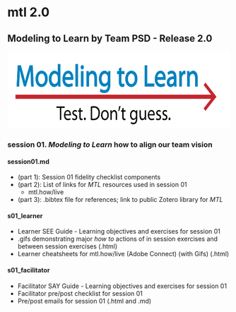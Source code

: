 # mtl 2.0

## Modeling to Learn by Team PSD - Release 2.0

[<img src = "https://github.com/lzim/teampsd/blob/master/resources/logos/mtl_testdontguess_sm.png"
     height = "175" width = "650">](https://github.com/lzim/mtl/tree/master/blue/session01)

### session 01. *Modeling to Learn* how to align our team vision

#### session01.md

- (part 1): Session 01 fidelity checklist components
- (part 2): List of links for *MTL* resources used in session 01
  - mtl.how/live
- (part 3): .bibtex file for references; link to public Zotero library for *MTL*

#### s01_learner

- Learner SEE Guide - Learning objectives and exercises for session 01
- .gifs demonstrating major *how to* actions of in session exercises and between session exercises (.html)
- Learner cheatsheets for mtl.how/live (Adobe Connect) (with Gifs) (.html)

#### s01_facilitator

- Facilitator SAY Guide - Learning objectives and exercises for session 01
- Facilitator pre/post checklist for session 01
- Pre/post emails for session 01 (.html and .md)

